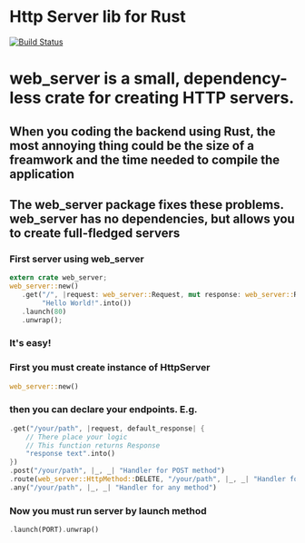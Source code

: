 # Http Server lib for Rust

[![Build Status](https://travis-ci.com/Milesq/web_server.svg?branch=master)](https://travis-ci.com/Milesq/web_server)

# web_server is a small, dependency-less crate for creating HTTP servers.

## When you coding the backend using Rust, the most annoying thing could be the size of a freamwork and the time needed to compile the application

## The web_server package fixes these problems. web_server has no dependencies, but allows you to create full-fledged servers


### First server using web_server

```rust
extern crate web_server;
web_server::new()
   .get("/", |request: web_server::Request, mut response: web_server::Response|
        "Hello World!".into())
   .launch(80)
   .unwrap();
```

### It's easy!
### First you must create instance of HttpServer

```rust
web_server::new()
```
### then you can declare your endpoints. E.g.

```rust
.get("/your/path", |request, default_response| {
    // There place your logic
    // This function returns Response
    "response text".into()
})
.post("/your/path", |_, _| "Handler for POST method")
.route(web_server::HttpMethod::DELETE, "/your/path", |_, _| "Handler for DELETE method")
.any("/your/path", |_, _| "Handler for any method")
```

### Now you must run server by launch method
```rust
.launch(PORT).unwrap()
```
